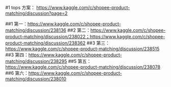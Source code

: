#1 tops 方案： https://www.kaggle.com/c/shopee-product-matching/discussion?page=2

##1 第一：https://www.kaggle.com/c/shopee-product-matching/discussion/238136
##2 第二：https://www.kaggle.com/c/shopee-product-matching/discussion/238022；https://www.kaggle.com/c/shopee-product-matching/discussion/238362
##3 第三：https://www.kaggle.com/c/shopee-product-matching/discussion/238515
##3 第四：https://www.kaggle.com/c/shopee-product-matching/discussion/238295
##5 第五：https://www.kaggle.com/c/shopee-product-matching/discussion/238078
##6 第六：https://www.kaggle.com/c/shopee-product-matching/discussion/238010